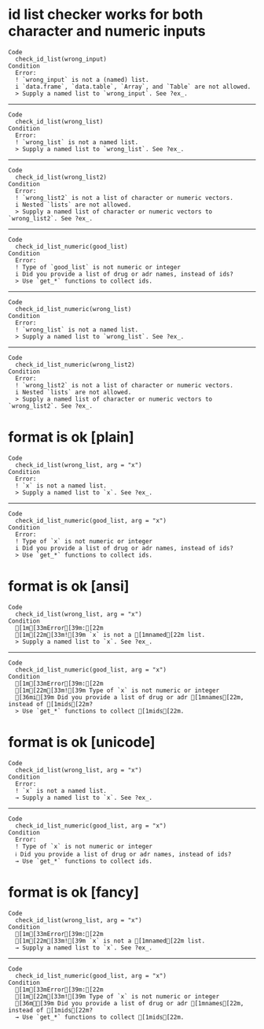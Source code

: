 # id list checker works for both character and numeric inputs

    Code
      check_id_list(wrong_input)
    Condition
      Error:
      ! `wrong_input` is not a (named) list.
      i `data.frame`, `data.table`, `Array`, and `Table` are not allowed.
      > Supply a named list to `wrong_input`. See ?ex_.

---

    Code
      check_id_list(wrong_list)
    Condition
      Error:
      ! `wrong_list` is not a named list.
      > Supply a named list to `wrong_list`. See ?ex_.

---

    Code
      check_id_list(wrong_list2)
    Condition
      Error:
      ! `wrong_list2` is not a list of character or numeric vectors.
      i Nested `lists` are not allowed.
      > Supply a named list of character or numeric vectors to `wrong_list2`. See ?ex_.

---

    Code
      check_id_list_numeric(good_list)
    Condition
      Error:
      ! Type of `good_list` is not numeric or integer
      i Did you provide a list of drug or adr names, instead of ids?
      > Use `get_*` functions to collect ids.

---

    Code
      check_id_list_numeric(wrong_list)
    Condition
      Error:
      ! `wrong_list` is not a named list.
      > Supply a named list to `wrong_list`. See ?ex_.

---

    Code
      check_id_list_numeric(wrong_list2)
    Condition
      Error:
      ! `wrong_list2` is not a list of character or numeric vectors.
      i Nested `lists` are not allowed.
      > Supply a named list of character or numeric vectors to `wrong_list2`. See ?ex_.

# format is ok [plain]

    Code
      check_id_list(wrong_list, arg = "x")
    Condition
      Error:
      ! `x` is not a named list.
      > Supply a named list to `x`. See ?ex_.

---

    Code
      check_id_list_numeric(good_list, arg = "x")
    Condition
      Error:
      ! Type of `x` is not numeric or integer
      i Did you provide a list of drug or adr names, instead of ids?
      > Use `get_*` functions to collect ids.

# format is ok [ansi]

    Code
      check_id_list(wrong_list, arg = "x")
    Condition
      [1m[33mError[39m:[22m
      [1m[22m[33m![39m `x` is not a [1mnamed[22m list.
      > Supply a named list to `x`. See ?ex_.

---

    Code
      check_id_list_numeric(good_list, arg = "x")
    Condition
      [1m[33mError[39m:[22m
      [1m[22m[33m![39m Type of `x` is not numeric or integer
      [36mi[39m Did you provide a list of drug or adr [1mnames[22m, instead of [1mids[22m?
      > Use `get_*` functions to collect [1mids[22m.

# format is ok [unicode]

    Code
      check_id_list(wrong_list, arg = "x")
    Condition
      Error:
      ! `x` is not a named list.
      → Supply a named list to `x`. See ?ex_.

---

    Code
      check_id_list_numeric(good_list, arg = "x")
    Condition
      Error:
      ! Type of `x` is not numeric or integer
      ℹ Did you provide a list of drug or adr names, instead of ids?
      → Use `get_*` functions to collect ids.

# format is ok [fancy]

    Code
      check_id_list(wrong_list, arg = "x")
    Condition
      [1m[33mError[39m:[22m
      [1m[22m[33m![39m `x` is not a [1mnamed[22m list.
      → Supply a named list to `x`. See ?ex_.

---

    Code
      check_id_list_numeric(good_list, arg = "x")
    Condition
      [1m[33mError[39m:[22m
      [1m[22m[33m![39m Type of `x` is not numeric or integer
      [36mℹ[39m Did you provide a list of drug or adr [1mnames[22m, instead of [1mids[22m?
      → Use `get_*` functions to collect [1mids[22m.


